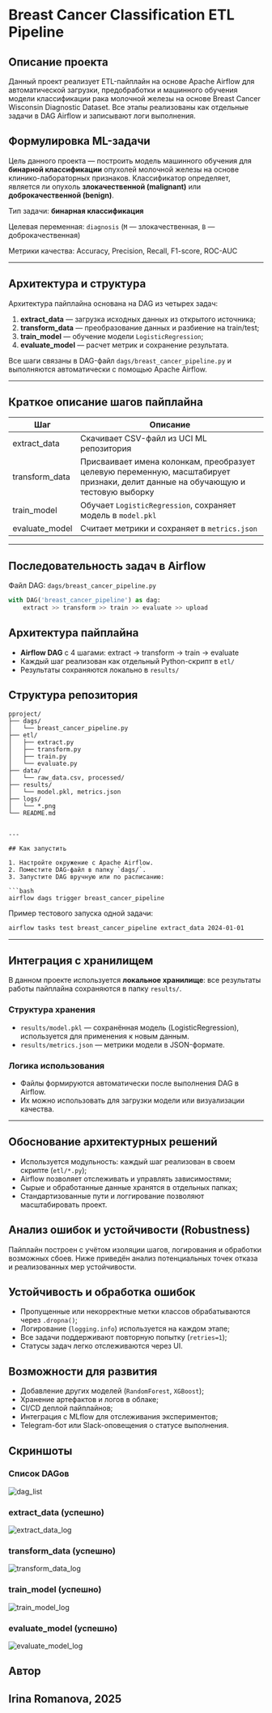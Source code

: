 # Breast Cancer Classification ETL Pipeline

## Описание проекта

Данный проект реализует ETL-пайплайн на основе Apache Airflow для автоматической загрузки, предобработки и машинного обучения модели классификации рака молочной железы на основе Breast Cancer Wisconsin Diagnostic Dataset. Все этапы реализованы как отдельные задачи в DAG Airflow и записывают логи выполнения.

## Формулировка ML-задачи

Цель данного проекта — построить модель машинного обучения для **бинарной классификации** опухолей молочной железы на основе клинико-лабораторных признаков. Классификатор определяет, является ли опухоль **злокачественной (malignant)** или **доброкачественной (benign)**.

Тип задачи: **бинарная классификация**

Целевая переменная: `diagnosis` (`M` — злокачественная, `B` — доброкачественная)

Метрики качества: Accuracy, Precision, Recall, F1-score, ROC-AUC

---
## Архитектура и структура

Архитектура пайплайна основана на DAG из четырех задач:

1. **extract_data** — загрузка исходных данных из открытого источника;
2. **transform_data** — преобразование данных и разбиение на train/test;
3. **train_model** — обучение модели `LogisticRegression`;
4. **evaluate_model** — расчет метрик и сохранение результата.

Все шаги связаны в DAG-файл `dags/breast_cancer_pipeline.py` и выполняются автоматически с помощью Apache Airflow.

---

## Краткое описание шагов пайплайна

| Шаг               | Описание |
|------------------|----------|
| extract_data      | Скачивает CSV-файл из UCI ML репозитория |
| transform_data    | Присваивает имена колонкам, преобразует целевую переменную, масштабирует признаки, делит данные на обучающую и тестовую выборку |
| train_model       | Обучает `LogisticRegression`, сохраняет модель в `model.pkl` |
| evaluate_model    | Считает метрики и сохраняет в `metrics.json` |

---

## Последовательность задач в Airflow

Файл DAG: `dags/breast_cancer_pipeline.py`

```python
with DAG('breast_cancer_pipeline') as dag:
    extract >> transform >> train >> evaluate >> upload
```

## Архитектура пайплайна

- **Airflow DAG** с 4 шагами: extract → transform → train → evaluate 
- Каждый шаг реализован как отдельный Python-скрипт в `etl/`
- Результаты сохраняются локально в `results/`


## Структура репозитория

```
pproject/
├── dags/
│   └── breast_cancer_pipeline.py
├── etl/
│   ├── extract.py
│   ├── transform.py
│   ├── train.py
│   └── evaluate.py
├── data/
│   └── raw_data.csv, processed/
├── results/
│   └── model.pkl, metrics.json
├── logs/
│   └── *.png
└── README.md
```
```

---

## Как запустить

1. Настройте окружение с Apache Airflow.
2. Поместите DAG-файл в папку `dags/`.
3. Запустите DAG вручную или по расписанию:

```bash
airflow dags trigger breast_cancer_pipeline
```

Пример тестового запуска одной задачи:

```bash
airflow tasks test breast_cancer_pipeline extract_data 2024-01-01
```

---

## Интеграция с хранилищем

В данном проекте используется **локальное хранилище**: все результаты работы пайплайна сохраняются в папку `results/`.

### Структура хранения

- `results/model.pkl` — сохранённая модель (LogisticRegression), используется для применения к новым данным.
- `results/metrics.json` — метрики модели в JSON-формате.


### Логика использования

- Файлы формируются автоматически после выполнения DAG в Airflow.
- Их можно использовать для загрузки модели или визуализации качества.

---

## Обоснование архитектурных решений

- Используется модульность: каждый шаг реализован в своем скрипте (`etl/*.py`);
- Airflow позволяет отслеживать и управлять зависимостями;
- Сырые и обработанные данные хранятся в отдельных папках;
- Стандартизованные пути и логгирование позволяют масштабировать проект.

## Анализ ошибок и устойчивости (Robustness)

Пайплайн построен с учётом изоляции шагов, логирования и обработки возможных сбоев. Ниже приведён анализ потенциальных точек отказа и реализованных мер устойчивости.

## Устойчивость и обработка ошибок

- Пропущенные или некорректные метки классов обрабатываются через `.dropna()`;
- Логирование (`logging.info`) используется на каждом этапе;
- Все задачи поддерживают повторную попытку (`retries=1`);
- Статусы задач легко отслеживаются через UI.

## Возможности для развития

- Добавление других моделей (`RandomForest`, `XGBoost`);
- Хранение артефактов и логов в облаке;
- CI/CD деплой пайплайнов;
- Интеграция с MLflow для отслеживания экспериментов;
- Telegram-бот или Slack-оповещения о статусе выполнения.

## Скриншоты

### Список DAGов
![dag_list](logs/dag_list.png)

### extract_data (успешно)
![extract_data_log](logs/extract_data_log.png)

### transform_data (успешно)
![transform_data_log](logs/transform_data_log.png)

### train_model (успешно)
![train_model_log](logs/train_data_log.png)

### evaluate_model (успешно)
![evaluate_model_log](logs/evaluate_data_log.png)

## Автор

Irina Romanova, 2025
---
